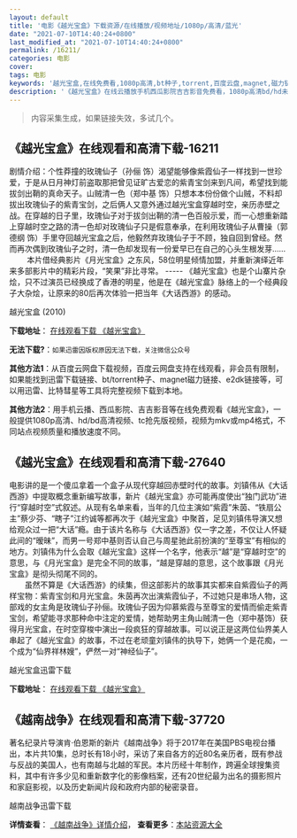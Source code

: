 ```yaml
---
layout: default
title: '电影《越光宝盒》下载资源/在线播放/视频地址/1080p/高清/蓝光'
date: "2021-07-10T14:40:24+0800"
last_modified_at: "2021-07-10T14:40:24+0800"
permalink: /16211/
categories: 电影
cover:
tags: 电影
keywords: '越光宝盒,在线免费看,1080p高清,bt种子,torrent,百度云盘,magnet,磁力链,迅雷下载资源'
description: '《越光宝盒》在线云播放手机西瓜影院吉吉影音免费看，1080p高清bd/hd未删减完整版和tc抢先枪版，mkv/mp4格式，附带bt/torrent种子、magnet/磁力链、百度云盘、网盘资源迅雷下载链接'
---
```


>内容采集生成，如果链接失效，多试几个。


## 《越光宝盒》在线观看和高清下载-16211

剧情介绍：个性莽撞的玫瑰仙子（孙俪 饰）渴望能够像紫霞仙子一样找到一世珍爱，于是从日月神灯前盗取那把曾见证旷古爱恋的紫青宝剑来到凡间，希望找到能拔剑出鞘的真命天子。山贼清一色（郑中基 饰）只想本本份份做个山贼，不料却拔出玫瑰仙子的紫青宝剑，之后俩人又意外通过越光宝盒穿越时空，亲历赤壁之战。在穿越的日子里，玫瑰仙子对于拔剑出鞘的清一色百般示爱，而一心想重新踏上穿越时空之路的清一色却对玫瑰仙子只是假意奉承，在利用玫瑰仙子从曹操（郭德纲 饰）手里夺回越光宝盒之后，他毅然弃玫瑰仙子于不顾，独自回到曾经。然而再次偶到玫瑰仙子之时，清一色却发现有一份爱早已在自己的心头生根发芽……  　　本片借经典影片《月光宝盒》之东风，58位明星倾情加盟，并重新演绎近年来多部影片中的精彩片段，“笑果”非比寻常。 ----- 《越光宝盒》也是个山寨片杂烩，只不过演员已经换成了香港的明星，他是在《越光宝盒》脉络上的一个经典段子大杂烩，让原来的80后再次体验一把当年《大话西游》的感动。


越光宝盒 (2010)

**下载地址**： [在线观看下载 《越光宝盒》](https://www.btbtdy.me/btdy/dy4169.html) 


**无法下载?**：`如果迅雷因版权原因无法下载，关注微信公众号 `

**其他方法1**：从百度云网盘下载视频，百度云网盘支持在线观看，非会员有限制，如果能找到迅雷下载链接、bt/torrent种子、magnet磁力链接、e2dk链接等，可以用迅雷、比特彗星等工具将完整视频下载到本地。

**其他方法2**：用手机云播、西瓜影院、吉吉影音等在线免费观看《越光宝盒》，一般提供1080p高清、hd/bd高清视频、tc抢先版视频，视频为mkv或mp4格式，不同站点视频质量和播放速度不同。


## 《越光宝盒》在线观看和高清下载-27640

电影讲的是一个傻瓜拿着一个盒子从现代穿越回赤壁时代的故事。刘镇伟从《大话西游》中提取概念重新编写故事，新片《越光宝盒》亦可能再度使出“独门武功”进行“穿越时空”式叙述。从现有名单来看，当年的几位主演如&ldquo;紫霞”朱茵、&ldquo;铁扇公主”蔡少芬、&ldquo;瞎子”江约诚等都再次于《越光宝盒》中聚首，足见刘镇伟导演又想给观众过一把&ldquo;大话”瘾。由于该片名称与《大话西游》仅一字之差，不仅让人怀疑此间的“暧昧”，而男一号郑中基则否认自己与周星驰此前扮演的“至尊宝&rdquo;有相似的地方。刘镇伟为什么会取《越光宝盒》这样一个名字，他表示&ldquo;越&rdquo;是&ldquo;穿越时空”的意思，与《月光宝盒》是完全不同的故事，“越是穿越的意思，这个故事跟《月光宝盒》是彻头彻尾不同的。<br />　　虽然不算是《大话西游》的续集，但这部影片的故事其实都来自紫霞仙子的两样宝物：紫青宝剑和月光宝盒。朱茵再次出演紫霞仙子，不过她只是串场人物，这部戏的女主角是玫瑰仙子孙俪。玫瑰仙子因为仰慕紫霞与至尊宝的爱情而偷走紫青宝剑，希望能寻求那种命中注定的爱情，她帮助男主角山贼清一色（郑中基饰）获得月光宝盒，在时空穿梭中演出一段疯狂的穿越故事。可以说正是这两位仙界美人串起了《越光宝盒》的故事，不过在老顽童刘镇伟的执导下，她俩一个是花痴，一个成为&ldquo;仙界祥林嫂&rdquo;，俨然一对&ldquo;神经仙子”。


越光宝盒迅雷下载

**下载地址**： [在线观看下载 《越光宝盒》](https://www.993dy.com//vod-detail-id-20817.html) 


## 《越南战争》在线观看和高清下载-37720

著名纪录片导演肯·伯恩斯的新片《越南战争》将于2017年在美国PBS电视台播出，本片共10集，总时长有18小时，采访了来自各方的近80名亲历者，既有参战与反战的美国人，也有南越与北越的军民。本片历经十年制作，跨遍全球搜集资料，其中有许多少见和重新数字化的影像档案，还有20世纪最为出名的摄影照片和家庭影视，以及历史新闻片段和政府内部的秘密录音。


越南战争迅雷下载

**详情查看**： [《越南战争》详情介绍](/movie/37720/)， **查看更多**：[本站资源大全](/movie/t/all/)

